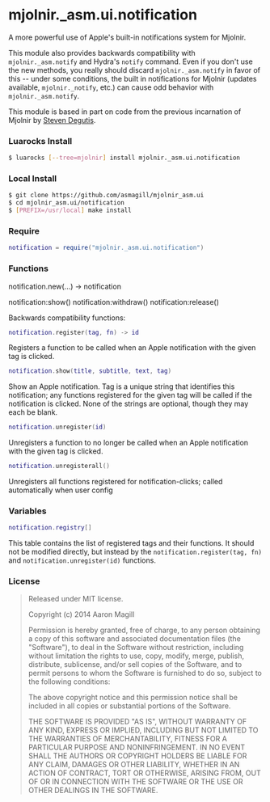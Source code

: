 mjolnir._asm.ui.notification
============================

A more powerful use of Apple's built-in notifications system for Mjolnir.

This module also provides backwards compatibility with `mjolnir._asm.notify` and Hydra's `notify` command.  Even if you don't use the new methods, you really should discard `mjolnir._asm.notify` in favor of this -- under some conditions, the built in notifications for Mjolnir (updates available, `mjolnir._notify`, etc.) can cause odd behavior with `mjolnir._asm.notify`.

This module is based in part on code from the previous incarnation of Mjolnir by [Steven Degutis](https://github.com/sdegutis/).

### Luarocks Install
~~~bash
$ luarocks [--tree=mjolnir] install mjolnir._asm.ui.notification
~~~

### Local Install
~~~bash
$ git clone https://github.com/asmagill/mjolnir_asm.ui
$ cd mjolnir_asm.ui/notification
$ [PREFIX=/usr/local] make install
~~~

### Require

~~~lua
notification = require("mjolnir._asm.ui.notification")
~~~

### Functions

notification.new(...) -> notification

notification:show()
notification:withdraw()
notification:release()



Backwards compatibility functions:

~~~lua
notification.register(tag, fn) -> id
~~~
Registers a function to be called when an Apple notification with the given tag is clicked.

~~~lua
notification.show(title, subtitle, text, tag)
~~~
Show an Apple notification. Tag is a unique string that identifies this notification; any functions registered for the given tag will be called if the notification is clicked. None of the strings are optional, though they may each be blank.

~~~lua
notification.unregister(id)
~~~
Unregisters a function to no longer be called when an Apple notification with the given tag is clicked.

~~~lua
notification.unregisterall()
~~~
Unregisters all functions registered for notification-clicks; called automatically when user config

### Variables

~~~lua
notification.registry[]
~~~
This table contains the list of registered tags and their functions.  It should not be modified directly, but instead by the `notification.register(tag, fn)` and `notification.unregister(id)` functions.

### License

> Released under MIT license.
>
> Copyright (c) 2014 Aaron Magill
>
> Permission is hereby granted, free of charge, to any person obtaining a copy
> of this software and associated documentation files (the "Software"), to deal
> in the Software without restriction, including without limitation the rights
> to use, copy, modify, merge, publish, distribute, sublicense, and/or sell
> copies of the Software, and to permit persons to whom the Software is
> furnished to do so, subject to the following conditions:
>
> The above copyright notice and this permission notice shall be included in
> all copies or substantial portions of the Software.
>
> THE SOFTWARE IS PROVIDED "AS IS", WITHOUT WARRANTY OF ANY KIND, EXPRESS OR
> IMPLIED, INCLUDING BUT NOT LIMITED TO THE WARRANTIES OF MERCHANTABILITY,
> FITNESS FOR A PARTICULAR PURPOSE AND NONINFRINGEMENT. IN NO EVENT SHALL THE
> AUTHORS OR COPYRIGHT HOLDERS BE LIABLE FOR ANY CLAIM, DAMAGES OR OTHER
> LIABILITY, WHETHER IN AN ACTION OF CONTRACT, TORT OR OTHERWISE, ARISING FROM,
> OUT OF OR IN CONNECTION WITH THE SOFTWARE OR THE USE OR OTHER DEALINGS IN
> THE SOFTWARE.

